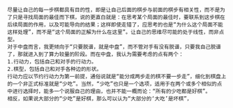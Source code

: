 
	尽量让自己的每一步棋都具有目的性，即是让自己后面的棋步与前面的棋步有相关性，而不是为了只是寻找局面的最佳而下棋，说的更直白就是：在思考某个局面的最佳时，要联系到这步棋在后续局面的作用，以及可能导向的结果；这样即使走错了，应思考的也是“为什么这个局面不能这样处理”，而不是“这个局面的正解为什么在这里”。让自己的思维尽可能的处于线性，而非点型。
	对于中盘而言，我更倾向于“只要脱谱，就是中盘”，而不管对手有没有脱谱，只要我自己脱谱了，那就进入到了算力较量的阶段。而在中盘，我认为需要考虑的点有两个：
	1.行动力，包括自己和对手的行动力。
	2.棋型，包括自己和对手各种边的形状。
	行动力应以节约行动力为第一前提，通俗说就是“能分成两步走的棋不要一步走”，细化到棋盘上的一个非正式标准就是“少吃”。当然，“少吃”也只是一个选项，适用于在两个或多个相似的点中进行选择时，能多一个说服自己的理由，也并不能一概而论：“所有的少吃都是好棋”。
	相反，如果说大部分的“少吃”是好棋，那么可以认为“大部分的‘大吃’是坏棋”，